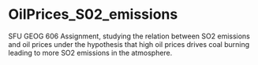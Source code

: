 # OilPrices_S02_emissions

SFU GEOG 606 Assignment, studying the relation between SO2 emissions and oil prices under the hypothesis that high oil prices drives coal burning leading to more SO2 emissions in the atmosphere. 
